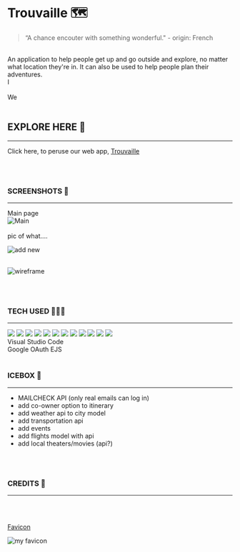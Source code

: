 # Trouvaille 🗺

> “A chance encouter with something wonderful." - origin: French  

<br>
An application to help people get up and go outside and explore, no matter what location they're in. It can also be used to help people plan their adventures.
<br>
I 
<br>
<br>
We
<br>
<br>

## EXPLORE HERE  🥾
___________________

Click here, to peruse our web app, [Trouvaille](<insert link>)

<br>
<br>

### SCREENSHOTS 📸 
___________

Main page
<br>
![Main]()
<br>
<br>
pic of what....

![add new]()
<br>
<br>



![wireframe](/trouvaille-front-end/public/wireframe.png)

<br>
<br>


### TECH USED 🚴🏽‍♀️
________________

 <img src="https://img.shields.io/badge/HTML5-E34F26?style=for-the-badge&logo=html5&logoColor=white">
 <img src="https://img.shields.io/badge/CSS3-1572B6?style=for-the-badge&logo=css3&logoColor=white">
 <img src="https://img.shields.io/badge/JavaScript-F7DF1E?style=for-the-badge&logo=javascript&logoColor=black">
 <img src="https://img.shields.io/badge/Bootstrap-563D7C?style=for-the-badge&logo=bootstrap&logoColor=white">
 <img src="https://img.shields.io/badge/iOS-000000?style=for-the-badge&logo=ios&logoColor=white">
 <img src="https://img.shields.io/badge/GitHub-100000?style=for-the-badge&logo=github&logoColor=white">

 <img src="https://img.shields.io/badge/Apple-MacBook_Pro_2012-999999?style=for-the-badge&logo=apple&logoColor=white"> 
   <img src="https://img.shields.io/badge/Node.js-43853D?style=for-the-badge&logo=node.js&logoColor=white">
 <img src="https://img.shields.io/badge/Express.js-404D59?style=for-the-badge">
 <img src="https://img.shields.io/badge/MongoDB-4EA94B?style=for-the-badge&logo=mongodb&logoColor=white">
 
 <img src="https://img.shields.io/badge/Heroku-430098?style=for-the-badge&logo=heroku&logoColor=white">
 <img src="https://img.shields.io/badge/Microsoft_Azure-0089D6?style=for-the-badge&logo=microsoft-azure&logoColor=white">
 <br>
 Visual Studio Code<br>
 Google OAuth
 EJS

<br>
<br>

### ICEBOX 🧳
___________________

- MAILCHECK API (only real emails can log in)
- add co-owner option to itinerary
- add weather api to city model
- add transportation api
- add events
- add flights model with api
- add local theaters/movies (api?)
<br>
<br>

### CREDITS 🌅
______________________________


<br>
<br>

[Favicon]()

![my favicon](/trouvaille-front-end/public/favicon.ico)


